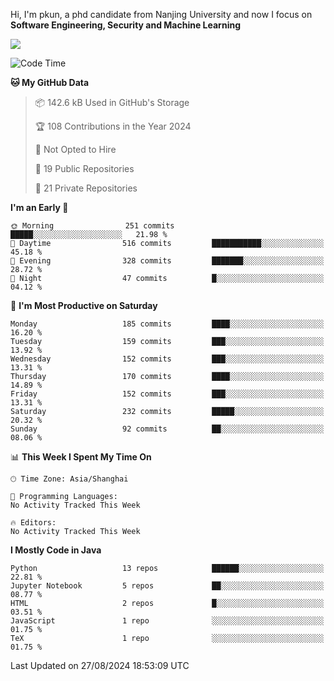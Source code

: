 Hi, I'm pkun, a phd candidate from Nanjing University and now I focus on **Software Engineering, Security and Machine Learning**

<!--![GitHub Snake Light](https://github.com/pppppkun/pppppkun/blob/output/github-snake.svg#gh-light-mode-only)-->
<!--![GitHub Snake dark](https://github.com/pppppkun/pppppkun/blob/output/github-snake-dark.svg#gh-dark-mode-only)-->

![](https://komarev.com/ghpvc/?username=pppppkun)
<!--START_SECTION:waka-->
![Code Time](http://img.shields.io/badge/Code%20Time-2%2C010%20hrs%2026%20mins-blue)

**🐱 My GitHub Data** 

> 📦 142.6 kB Used in GitHub's Storage 
 > 
> 🏆 108 Contributions in the Year 2024
 > 
> 🚫 Not Opted to Hire
 > 
> 📜 19 Public Repositories 
 > 
> 🔑 21 Private Repositories 
 > 
**I'm an Early 🐤** 

```text
🌞 Morning                251 commits         █████░░░░░░░░░░░░░░░░░░░░   21.98 % 
🌆 Daytime                516 commits         ███████████░░░░░░░░░░░░░░   45.18 % 
🌃 Evening                328 commits         ███████░░░░░░░░░░░░░░░░░░   28.72 % 
🌙 Night                  47 commits          █░░░░░░░░░░░░░░░░░░░░░░░░   04.12 % 
```
📅 **I'm Most Productive on Saturday** 

```text
Monday                   185 commits         ████░░░░░░░░░░░░░░░░░░░░░   16.20 % 
Tuesday                  159 commits         ███░░░░░░░░░░░░░░░░░░░░░░   13.92 % 
Wednesday                152 commits         ███░░░░░░░░░░░░░░░░░░░░░░   13.31 % 
Thursday                 170 commits         ████░░░░░░░░░░░░░░░░░░░░░   14.89 % 
Friday                   152 commits         ███░░░░░░░░░░░░░░░░░░░░░░   13.31 % 
Saturday                 232 commits         █████░░░░░░░░░░░░░░░░░░░░   20.32 % 
Sunday                   92 commits          ██░░░░░░░░░░░░░░░░░░░░░░░   08.06 % 
```


📊 **This Week I Spent My Time On** 

```text
🕑︎ Time Zone: Asia/Shanghai

💬 Programming Languages: 
No Activity Tracked This Week

🔥 Editors: 
No Activity Tracked This Week
```

**I Mostly Code in Java** 

```text
Python                   13 repos            ██████░░░░░░░░░░░░░░░░░░░   22.81 % 
Jupyter Notebook         5 repos             ██░░░░░░░░░░░░░░░░░░░░░░░   08.77 % 
HTML                     2 repos             █░░░░░░░░░░░░░░░░░░░░░░░░   03.51 % 
JavaScript               1 repo              ░░░░░░░░░░░░░░░░░░░░░░░░░   01.75 % 
TeX                      1 repo              ░░░░░░░░░░░░░░░░░░░░░░░░░   01.75 % 
```




 Last Updated on 27/08/2024 18:53:09 UTC
<!--END_SECTION:waka-->
